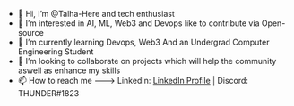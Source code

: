 - 👋 Hi, I’m @Talha-Here and tech enthusiast
- 👀 I’m interested in AI, ML, Web3 and Devops  like to contribute via Open-source
- 🌱 I’m currently learning Devops, Web3 And an Undergrad Computer Engineering Student
- 💞️ I’m looking to collaborate on projects which will help the community aswell as enhance my skills
- 📫 How to reach me ---> LinkedIn: [LinkedIn Profile](https://www.linkedin.com/in/talha-hussain-khan/) | Discord: THUNDER#1823

<!---
Talha-Here/Talha-Here is a ✨ special ✨ repository because its `README.md` (this file) appears on your GitHub profile.
You can click the Preview link to take a look at your changes.
--->
